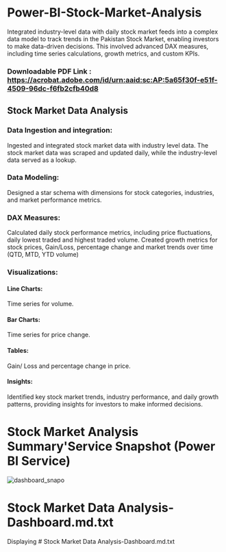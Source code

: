 # Power-BI-Stock-Market-Analysis
Integrated industry-level data with daily stock market feeds into a complex data model to track trends in the Pakistan Stock Market, enabling investors to make data-driven decisions. This involved advanced DAX measures, including time series calculations, growth metrics, and custom KPIs.

### Downloadable PDF Link : https://acrobat.adobe.com/id/urn:aaid:sc:AP:5a65f30f-e51f-4509-96dc-f6fb2cfb40d8

## Stock Market Data Analysis

### Data Ingestion and integration:
Ingested and integrated stock market data with industry level data. The stock market data was scraped and updated daily, while the industry-level data served as a lookup. 
### Data Modeling:
Designed a star schema with dimensions for stock categories, industries, and market performance metrics.
### DAX Measures:
Calculated daily stock performance metrics, including price fluctuations, daily lowest traded and highest traded volume. Created growth metrics for stock prices, Gain/Loss, percentage change and market trends over time (QTD, MTD, YTD volume)
### Visualizations:
#### Line Charts:
Time series for volume.
#### Bar Charts:
Time series for price change.
#### Tables:
Gain/ Loss and percentage change in price.
#### Insights:
Identified key stock market trends, industry performance, and daily growth patterns, providing insights for investors to make informed decisions.

# Stock Market Analysis Summary'Service Snapshot (Power BI Service)



![dashboard_snapo](https://github.com/user-attachments/assets/0f32223c-6f26-4b71-a933-a743de5e2d19)


# Stock Market Data Analysis-Dashboard.md.txt
Displaying # Stock Market Data Analysis-Dashboard.md.txt
